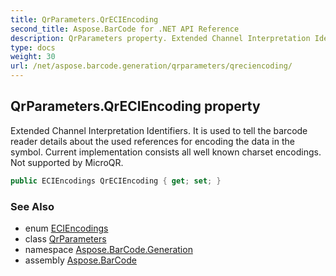 ```yaml
---
title: QrParameters.QrECIEncoding
second_title: Aspose.BarCode for .NET API Reference
description: QrParameters property. Extended Channel Interpretation Identifiers. It is used to tell the barcode reader details about the used references for encoding the data in the symbol. Current implementation consists all well known charset encodings. Not supported by MicroQR
type: docs
weight: 30
url: /net/aspose.barcode.generation/qrparameters/qreciencoding/
---
```

## QrParameters.QrECIEncoding property

Extended Channel Interpretation Identifiers. It is used to tell the barcode reader details about the used references for encoding the data in the symbol. Current implementation consists all well known charset encodings. Not supported by MicroQR.

```csharp
public ECIEncodings QrECIEncoding { get; set; }
```

### See Also

* enum [ECIEncodings](../../eciencodings/)
* class [QrParameters](../)
* namespace [Aspose.BarCode.Generation](../../qrparameters/)
* assembly [Aspose.BarCode](../../../)


